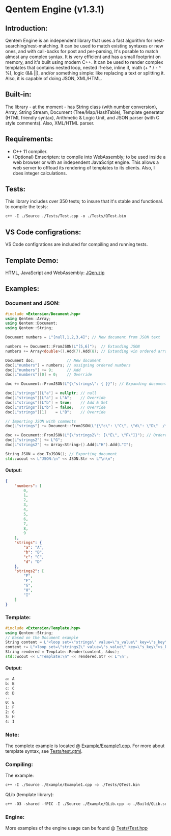 # Qentem Engine (v1.3.1)

## Introduction:
Qentem Engine is an independent library that uses a fast algorithm for nest-searching/nest-matching. It can be used to match existing syntaxes or new ones, and with call-backs for post and per-parsing, It's posable to match almost any complex syntax. It is very efficient and has a small footprint on memory, and it's built using modern C++. It can be used to render complex templates that contains nested loop, nested if-else, inline if, math (+ * / - ^ %), logic (&& ||), and/or something simple: like replacing a text or splitting it. Also, it is capable of doing JSON, XML/HTML.

## Built-in:
The library - at the moment - has String class (with number conversion), Array, String Stream, Document (Tree/Map/HashTable), Template generator (HTML friendly syntax), Arithmetic & Logic Unit, and JSON parser (with C style comments). Also, XML/HTML parser.

## Requirements:
* C++ 11 compiler.
* (Optional) Emscripten: to compile into WebAssembly; to be used inside a web browser or with an independent JavaScript engine. This allows a web server to offload its rendering of templates to its clients. Also, I does integer calculations.

## Tests:
This library includes over 350 tests; to insure that it's stable and functional. to compile the tests:
```txt
c++ -I ./Source ./Tests/Test.cpp -o ./Tests/QTest.bin
```

## VS Code configrations:
VS Code configrations are included for compiling and running tests.

## Template Demo:
HTML, JavaScript and WebAssembly: [JQen.zip](https://github.com/HaniAmmar/Qentem-Engine/releases/download/v1.3.1/JQen.zip)

## Examples:
### Document and JSON:
```cpp
#include <Extension/Document.hpp>
using Qentem::Array;
using Qentem::Document;
using Qentem::String;

Document numbers = L"[null,1,2,3,4]"; // New document from JSON text

numbers += Document::FromJSON(L"[5,6]");  // Extanding JSON
numbers += Array<double>().Add(7).Add(8); // Extanding win ordered array

Document doc;              // New document
doc[L"numbers"] = numbers; // assigning ordered numbers
doc[L"numbers"] += 9;      // Add
doc[L"numbers"][0] = 0;    // Override

doc += Document::FromJSON(L"{\"strings\": { }}"); // Expanding document with unordered array

doc[L"strings"][L"a"] = nullptr; // null
doc[L"strings"][L"a"] = L"A";    // Override
doc[L"strings"][L"b"] = true;    // Add & Set
doc[L"strings"][L"b"] = false;   // Override
doc[L"strings"][1]    = L"B";    // Override

// Importing JSON with comments
doc[L"strings"] += Document::FromJSON(L"{\"c\": \"C\", \"d\": \"D\"  /* \"e\": \"E\" */}", true);

doc += Document::FromJSON(L"{\"strings2\": [\"E\", \"F\"]}"); // Ordered strings
doc[L"strings2"] += L"G";
doc[L"strings2"] += Array<String>().Add(L"H").Add(L"I");

String JSON = doc.ToJSON(); // Exporting document
std::wcout << L"JSON:\n" << JSON.Str << L"\n\n";
```
#### Output:
```json
{
    "numbers": [
        0,
        1,
        2,
        3,
        4,
        5,
        6,
        7,
        8,
        9
    ],
    "strings": {
        "a": "A",
        "b": "B",
        "c": "C",
        "d": "D"
    },
    "strings2": [
        "E",
        "F",
        "G",
        "H",
        "I"
    ]
}
```

### Template:
```cpp
#include <Extension/Template.hpp>
using Qentem::String;
// Based on the Document example
String content = L"<loop set=\"strings\" value=\"s_value\" key=\"s_key\">s_key: s_value\n</loop>--\n";
content += L"<loop set=\"strings2\" value=\"s_value\" key=\"s_key\">s_key: s_value\n</loop>";
String rendered = Template::Render(content, &doc);
std::wcout << L"Template:\n" << rendered.Str << L'\n';
```
#### Output:
```txt
a: A
b: B
c: C
d: D
--
0: E
1: F
2: G
3: H
4: I
```

### Note:
The complete example is located @ [Example/Example1.cpp](https://github.com/HaniAmmar/Qentem-Engine/blob/master/Example/Example1.cpp). For more about template syntax, see [Tests/test.qtml](https://github.com/HaniAmmar/Qentem-Engine/blob/master/Tests/test.qtml).


### Compiling:
The example:
```txt
c++ -I ./Source ./Example/Example1.cpp -o ./Tests/QTest.bin
```

QLib (template library):
```txt
c++ -O3 -shared -fPIC -I ./Source ./Example/QLib.cpp -o ./Build/QLib.so
```

### Engine:
More examples of the engine usage can be found @ [Tests/Test.hpp](https://github.com/HaniAmmar/Qentem-Engine/blob/master/Tests/Test.hpp)
